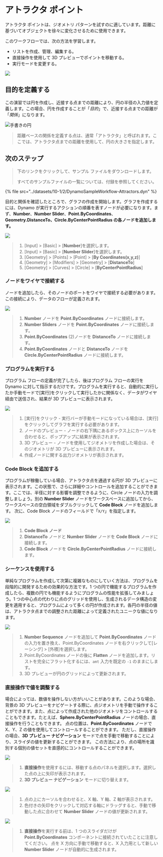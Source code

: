 # アトラクタ ポイント

アトラクタ ポイントは、ジオメトリ パターンを試すのに適しています。距離に基づいてオブジェクトを徐々に変化させるために使用できます。

このワークフローでは、次の方法を学習します。

* リストを作成、管理、編集する。
* 直接操作を使用して 3D プレビューでポイントを移動する。
* 実行モードを変更する。

![](../images/10-1/2/attractor1.gif)

## 目的を定義する

この演習では円を作成し、近接する点までの距離により、円の半径の入力値を定義します。この場合、円を作成することが「_目的_」で、近接する点までの距離が「_関係_」になります。

![手書きの円](../images/10-1/2/00-Hand-Sketch-of-Circle.png)

> 距離ベースの関係を定義する点は、通常「アトラクタ」と呼ばれます。ここでは、アトラクタ点までの距離を使用して、円の大きさを指定します。

## 次のステップ

> 下のリンクをクリックして、サンプル ファイルをダウンロードします。
>
> すべてのサンプルファイルの一覧については、付録を参照してください。

{% file src="../datasets/10-1/2/DynamoSampleWorkflow-Attractors.dyn" %}

目的と関係を確認したところで、グラフの作成を開始します。グラフを作成するには、Dynamo が実行するアクションの順番を表すノードが必要になります。まず、**Number**、**Number Slider**、**Point.ByCoordinates**、**Geometry.DistanceTo、Circle.ByCenterPointRadius の各ノードを追加します。**

![](<../images/10-1/2/attractor (2).png>)

> 1. [Input] > [Basic] > [**Number**]を選択します。
> 2. [Input] > [Basic] > [**Number Slider**]を選択します。
> 3. [Geometry] > [Points] > [Point] > [**By Coordinates(x,y,z)**]
> 4. [Geometry] > [Modifiers] > [Geometry] > [**DistanceTo**]
> 5. [Geometry] > [Curves] > [Circle] > [**ByCenterPointRadius**]

### ノードをワイヤで接続する

ノードを追加したら、そのノードのポートをワイヤで接続する必要があります。この接続により、データのフローが定義されます。

![](<../images/10-1/2/attractor (3).png>)

> 1. **Number** ノードを **Point.ByCoordinates** ノードに接続します。
> 2. **Number Sliders** ノードを **Point.ByCoordinates** ノードに接続します。
> 3. **Point.ByCoordinates** (2)ノードを **DistanceTo** ノードに接続します。
> 4. **Point.ByCoordinates** ノードと **DistanceTo** ノードを **Circle.ByCenterPointRadius** ノードに接続します。

### プログラムを実行する

プログラム フローの定義が完了したら、後はプログラム フローの実行を Dynamo に対して指示するだけです。プログラムを実行すると、自動的に実行したか手動モードで[実行]をクリックして実行したかに関係なく、データがワイヤ経由で送信され、結果が 3D プレビューに表示されます。

![](<../images/10-1/2/attractor (4).png>)

> 1. [実行]をクリック - 実行バーが手動モードになっている場合は、[実行]をクリックしてグラフを実行する必要があります。
> 2. ノードのプレビュー - ノードの右下隅にあるボックス上にカーソルを合わせると、ポップアップに結果が表示されます。
> 3. 3D プレビュー - ノードを使用してジオメトリを作成した場合は、そのジオメトリが 3D プレビューに表示されます。
> 4. 作成ノードに関する出力ジオメトリが表示されます。

### **Code Block** を追加する

プログラムが稼働している場合、アトラクタ点を通過する円が 3D プレビューに表示されます。この状態で、さらに詳細やコントロールを追加することができます。ここでは、半径に対する影響を調整できるように、Circle ノードの入力を調整しましょう。別の **Number Slider** ノードをワークスペースに追加してから、ワークスペースの空白領域をダブルクリックして **Code Block** ノードを追加します。 次に、Code Block ノードのフィールドで「`X/Y`」を指定します。

![](<../images/10-1/2/attractor (5).png>)

> 1. **Code Block ノード**
> 2. **DistanceTo** ノードと **Number Slider** ノードを **Code Block** ノードに接続します。
> 3. **Code Block** ノードを **Circle.ByCenterPointRadius** ノードに接続します。

### シーケンスを使用する

単純なプログラムを作成して次第に複雑なものにしていく方法は、プログラムを段階的に開発するための効果的な方法です。1 つの円で機能するプログラムを作成したら、複数の円でも機能するようにプログラムの性能を拡張してみましょう。1 つの中心点の代わりに点のグリッドを使用し、生成されるデータ構造の変更を適用すると、プログラムによって多くの円が作成されます。各円の半径の値は、アトラクタ点までの調整された距離によって定義されたユニークな値になります。

![](<../images/10-1/2/attractor (6).png>)

> 1. **Number Sequence** ノードを追加して **Point.ByCoordinates** ノードの入力を置き換え、Point.ByCoordinates ノードを右クリックして[レーシング] > [外積]を選択します。
> 2. Point.ByCoordinates ノードの後に **Flatten** ノードを追加します。リストを完全にフラット化するには、`amt` 入力を既定の `-1` のままにします。
> 3. 3D プレビューが円のグリッドによって更新されます。

### 直接操作で値を調整する

場合によっては、数値を操作しない方がいいことがあります。このような場合、背景の 3D プレビューをナビゲートする際に、点ジオメトリを手動で操作することができます。また、点によって作成された他のジオメトリをコントロールすることもできます。たとえば、**Sphere.ByCenterPointRadius** ノードの場合、直接操作を行うこともできます。 点の位置は、**Point.ByCoordinates** ノードで X、Y、Z の値を使用してコントロールすることができます。 ただし、直接操作の場合、**3D プレビュー ナビゲーション** モードで点を手動で移動することにより、スライダの値を更新することができます。 この方法により、点の場所を識別する個別の値セットを直感的にコントロールすることができます。

![](<../images/10-1/2/attractor (7).png>)

> 1. **直接操作**を使用するには、移動する点のパネルを選択します。選択した点の上に矢印が表示されます。
> 2. **3D プレビュー ナビゲーション** モードに切り替えます。

![](../images/10-1/2/attractor\(8\).png)

> 1. 点の上にカーソルを合わせると、X 軸、Y 軸、Z 軸が表示されます。
> 2. 色付きの矢印をクリックして対応する軸にドラッグすると、手動で移動した点に合わせて **Number Slider** ノードの値が更新されます。

![](<../images/10-1/2/attractor (1).png>)

> 1. **直接操作**を実行する前は、1 つのスライダだけが **Point.ByCoordinates** コンポーネントに接続されていたことに注意してください。 点を X 方向に手動で移動すると、X 入力用として新しい **Number Slider** ノードが自動的に生成されます。

